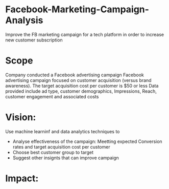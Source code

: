 # Facebook-Marketing-Campaign-Analysis
Improve the FB marketing campaign  for a tech platform in order to increase new customer subscription
# Scope
Company conducted a Facebook advertising campaign Facebook advertising campaign
focused on customer acquisition (versus brand awareness). The target acquisition cost per customer is $50 or less
Data provided include ad type, customer demographics, Impressions, Reach, customer engagement and associated costs
# Vision:
Use machine learninf and data analytics techniques to 
* Analyse effectiveness of the campaign: Meetting expected Conversion rates and target acquisition cost per customer
* Choose best customer group to target
* Suggest other insignts that can improve campaign

# Impact:
